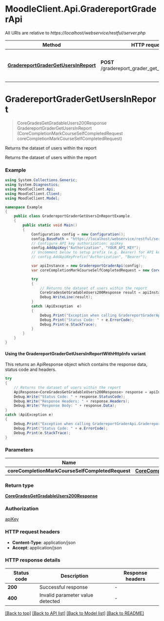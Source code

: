 # MoodleClient.Api.GradereportGraderApi

All URIs are relative to *https://localhost/webservice/restful/server.php*

| Method | HTTP request | Description |
|--------|--------------|-------------|
| [**GradereportGraderGetUsersInReport**](GradereportGraderApi.md#gradereportgradergetusersinreport) | **POST** /gradereport_grader_get_users_in_report | Returns the dataset of users within the report |

<a id="gradereportgradergetusersinreport"></a>
# **GradereportGraderGetUsersInReport**
> CoreGradesGetGradableUsers200Response GradereportGraderGetUsersInReport (CoreCompletionMarkCourseSelfCompletedRequest coreCompletionMarkCourseSelfCompletedRequest)

Returns the dataset of users within the report

Returns the dataset of users within the report

### Example
```csharp
using System.Collections.Generic;
using System.Diagnostics;
using MoodleClient.Api;
using MoodleClient.Client;
using MoodleClient.Model;

namespace Example
{
    public class GradereportGraderGetUsersInReportExample
    {
        public static void Main()
        {
            Configuration config = new Configuration();
            config.BasePath = "https://localhost/webservice/restful/server.php";
            // Configure API key authorization: apiKey
            config.AddApiKey("Authorization", "YOUR_API_KEY");
            // Uncomment below to setup prefix (e.g. Bearer) for API key, if needed
            // config.AddApiKeyPrefix("Authorization", "Bearer");

            var apiInstance = new GradereportGraderApi(config);
            var coreCompletionMarkCourseSelfCompletedRequest = new CoreCompletionMarkCourseSelfCompletedRequest(); // CoreCompletionMarkCourseSelfCompletedRequest | 

            try
            {
                // Returns the dataset of users within the report
                CoreGradesGetGradableUsers200Response result = apiInstance.GradereportGraderGetUsersInReport(coreCompletionMarkCourseSelfCompletedRequest);
                Debug.WriteLine(result);
            }
            catch (ApiException  e)
            {
                Debug.Print("Exception when calling GradereportGraderApi.GradereportGraderGetUsersInReport: " + e.Message);
                Debug.Print("Status Code: " + e.ErrorCode);
                Debug.Print(e.StackTrace);
            }
        }
    }
}
```

#### Using the GradereportGraderGetUsersInReportWithHttpInfo variant
This returns an ApiResponse object which contains the response data, status code and headers.

```csharp
try
{
    // Returns the dataset of users within the report
    ApiResponse<CoreGradesGetGradableUsers200Response> response = apiInstance.GradereportGraderGetUsersInReportWithHttpInfo(coreCompletionMarkCourseSelfCompletedRequest);
    Debug.Write("Status Code: " + response.StatusCode);
    Debug.Write("Response Headers: " + response.Headers);
    Debug.Write("Response Body: " + response.Data);
}
catch (ApiException e)
{
    Debug.Print("Exception when calling GradereportGraderApi.GradereportGraderGetUsersInReportWithHttpInfo: " + e.Message);
    Debug.Print("Status Code: " + e.ErrorCode);
    Debug.Print(e.StackTrace);
}
```

### Parameters

| Name | Type | Description | Notes |
|------|------|-------------|-------|
| **coreCompletionMarkCourseSelfCompletedRequest** | [**CoreCompletionMarkCourseSelfCompletedRequest**](CoreCompletionMarkCourseSelfCompletedRequest.md) |  |  |

### Return type

[**CoreGradesGetGradableUsers200Response**](CoreGradesGetGradableUsers200Response.md)

### Authorization

[apiKey](../README.md#apiKey)

### HTTP request headers

 - **Content-Type**: application/json
 - **Accept**: application/json


### HTTP response details
| Status code | Description | Response headers |
|-------------|-------------|------------------|
| **200** | Successful response |  -  |
| **400** | Invalid parameter value detected |  -  |

[[Back to top]](#) [[Back to API list]](../README.md#documentation-for-api-endpoints) [[Back to Model list]](../README.md#documentation-for-models) [[Back to README]](../README.md)

